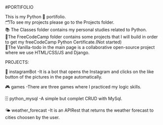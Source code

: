 #PORTIFOLIO

This is my Python 🐍 portifolio.  
🗂️To see my projects please go to the Projects folder.<br> 
📚 The Classes folder contains my personal studies related to Python.<br>
🔖The FreeCodeCamp folder contains some projects that I will build in order to get my freeCodeCamp Python Certificate.(Not started)<br>
🚀The Vanilla-todo in the main page is a collaborative open-source project where we use HTML/CSS/JS and Django.  

PROJECTS:

🤖 instagramBot
-It is a bot that opens the Instagram and clicks on the like button of the pictures in the page automatically.

🎮 games
-There are three games where I practiced my logic skills.

🗄️ python_mysql
-A simple but complet CRUD with MySql.

🌤️ weather_forecast
-It is an APIRest that returns the weather forecast to cities choosen by the user. 